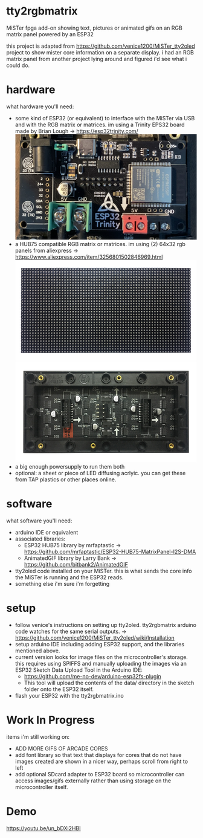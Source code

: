 # tty2rgbmatrix
MiSTer fpga add-on showing text, pictures or animated gifs on an RGB matrix panel powered by an ESP32

this project is adapted from https://github.com/venice1200/MiSTer_tty2oled project to show mister core information on a separate display. i had an RGB matrix panel from another project lying around and figured i'd see what i could do.

# hardware
what hardware you'll need:
- some kind of ESP32 (or equivalent) to interface with the MiSTer via USB and with the RGB matrix or matrices. im using a Trinity EPS32 board made by Brian Lough -> https://esp32trinity.com/
![esp32 trinity board](docs/images/esp32trinity.jpeg "esp32 trinity board")
- a HUB75 compatible RGB matrix or matrices. im using (2) 64x32 rgb panels from aliexpress -> https://www.aliexpress.com/item/3256801502846969.html
![hub75 rgb panel](docs/images/example_hub75_panel.jpeg "hub75 rgb panel")
![hub75 rgb panel reverse](docs/images/example_hub75_panel_reverse.jpeg "hub75 rgb panel reverse")
- a big enough powersupply to run them both
- optional: a sheet or piece of LED diffusing acrlyic. you can get these from TAP plastics or other places online.

# software
what software you'll need:
- arduino IDE or equivalent
- associated libraries:
	- ESP32 HUB75 library by mrfaptastic -> https://github.com/mrfaptastic/ESP32-HUB75-MatrixPanel-I2S-DMA
	- AnimatedGIF library by Larry Bank -> https://github.com/bitbank2/AnimatedGIF
- tty2oled code installed on your MiSTer. this is what sends the core info the MiSTer is running and the ESP32 reads.
- something else i'm sure i'm forgetting

# setup
- follow venice's instructions on setting up tty2oled. tty2rgbmatrix arduino code watches for the same serial outputs. -> https://github.com/venice1200/MiSTer_tty2oled/wiki/Installation
- setup arduino IDE including adding ESP32 support, and the libraries mentioned above.
- current version looks for image files on the microcontroller's storage. this requires using SPIFFS and manually uploading the images via an ESP32 Sketch Data Upload Tool in the Arduino IDE:
	- https://github.com/me-no-dev/arduino-esp32fs-plugin
	- This tool will upload the contents of the data/ directory in the sketch folder onto the ESP32 itself.
- flash your ESP32 with the tty2rgbmatrix.ino


# Work In Progress
items i'm still working on:
- ADD MORE GIFS OF ARCADE CORES
- add font library so that text that displays for cores that do not have images created are shown in a nicer way, perhaps scroll from right to left
- add optional SDcard adapter to ESP32 board so microcontroller can access images/gifs externally rather than using storage on the microcontroller itself.

# Demo
https://youtu.be/un_bDXi2HBI